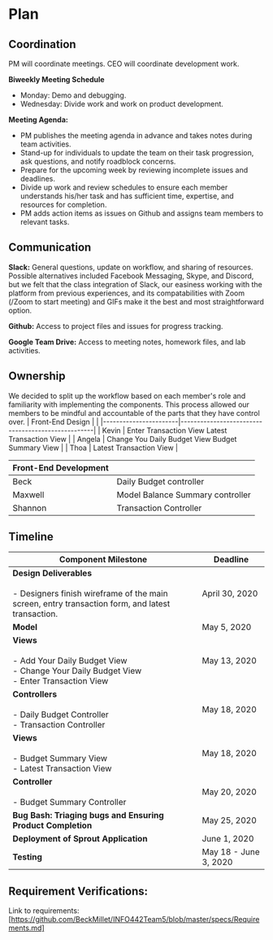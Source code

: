 # Plan
## Coordination
PM will coordinate meetings. CEO will coordinate development work. 

**Biweekly Meeting Schedule**
- Monday: Demo and debugging.
- Wednesday: Divide work and work on product development.

**Meeting Agenda:**
- PM publishes the meeting agenda in advance and takes notes during team activities.
- Stand-up for individuals to update the team on their task progression, ask questions, and notify roadblock concerns. 
- Prepare for the upcoming week by reviewing incomplete issues and deadlines.
- Divide up work and review schedules to ensure each member understands his/her task and has sufficient time, expertise, and resources for completion.
- PM adds action items as issues on Github and assigns team members to relevant tasks. 

## Communication
**Slack:** General questions, update on workflow, and sharing of resources. Possible alternatives included Facebook Messaging, Skype, and Discord, but we felt that the class integration of Slack, our easiness working with the platform from previous experiences, and its compatabilities with Zoom (/Zoom to start meeting) and GIFs make it the best and most straightforward option.

**Github:** Access to project files and issues for progress tracking. 

**Google Team Drive:** Access to meeting notes, homework files, and lab activities.

## Ownership
We decided to split up the workflow based on each member's role and familiarity with implementing the components. This process allowed our members to be mindful and accountable of the parts that they have control over.
| Front-End Design      |                                                   |
|-----------------------|---------------------------------------------------|
| Kevin                 | Enter Transaction View  Latest Transaction View   |
| Angela                | Change You Daily Budget View  Budget Summary View |
| Thoa                  | Latest Transaction View                           |

| Front-End Development |                                                   |
|-----------------------|---------------------------------------------------|
| Beck                  | Daily Budget controller                           |
| Maxwell               | Model  Balance Summary controller                 |
| Shannon               | Transaction Controller                            |

## Timeline

| Component Milestone                                                                                                 | Deadline              |
|---------------------------------------------------------------------------------------------------------------------|-----------------------|
| **Design Deliverables**<br><br>   - Designers finish wireframe of the main screen, entry transaction form, and latest transaction. | April 30, 2020        |
| **Model**                                                                                                              | May 5, 2020           |
| **Views**<br><br>   - Add Your Daily Budget View<br>   - Change Your Daily Budget View<br>   - Enter Transaction View                          | May 13, 2020          |
| **Controllers**<br><br>  - Daily Budget Controller<br>   - Transaction Controller                                                        | May 18, 2020          |
| **Views**<br><br> - Budget Summary View<br> - Latest Transaction View                                                                    | May 18, 2020          |
| **Controller**<br><br>  - Budget Summary Controller                                                                              | May 20, 2020          |
| **Bug Bash: Triaging bugs and Ensuring Product Completion**                                                             | May 25, 2020          |
| **Deployment of Sprout Application**                                                                                    | June 1, 2020          |
| **Testing**                                                                                                             | May 18 - June 3, 2020 |
                     
## Requirement Verifications:
Link to requirements: [https://github.com/BeckMillet/INFO442Team5/blob/master/specs/Requirements.md]
